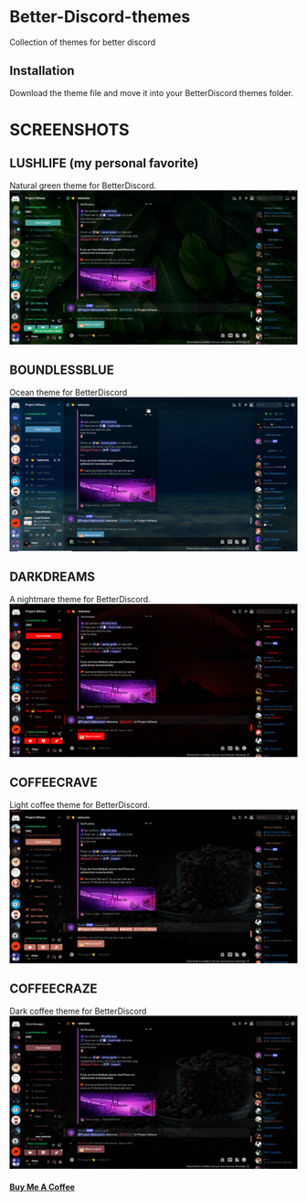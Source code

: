 # Better-Discord-themes
Collection of themes for better discord

## Installation
Download the theme file and move it into your BetterDiscord themes folder.



# SCREENSHOTS

## LUSHLIFE (my personal favorite)
Natural green theme for BetterDiscord.
![LushLife](https://github.com/Wolfhaize/Better-Discord-themes/blob/main/images/llss1.PNG)

## BOUNDLESSBLUE
Ocean theme for BetterDiscord
![BoundlessBlue](https://github.com/Wolfhaize/Better-Discord-themes/blob/main/images/bbss1.PNG)

## DARKDREAMS
A nightmare theme for BetterDiscord.
![DarkDreams](https://github.com/Wolfhaize/Better-Discord-themes/blob/main/images/ddss3.PNG)

## COFFEECRAVE
Light coffee theme for BetterDiscord.
![CoffeeCrave](https://github.com/Wolfhaize/Better-Discord-themes/blob/main/images/ccss1.PNG)

## COFFEECRAZE
Dark coffee theme for BetterDiscord
![CoffeeCraze](https://github.com/Wolfhaize/Better-Discord-themes/blob/main/images/ccdss1.PNG)



#### [Buy Me A Coffee](https://www.ko-fi.com/Wolfhaize)
